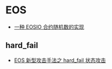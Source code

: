 # EOS

* [一种 EOSIO 合约随机数的实现](https://bbs.chainon.io/d/3083)

## hard_fail

* [EOS 新型攻击手法之 hard_fail 状态攻击](https://bbs.chainon.io/d/3081)
